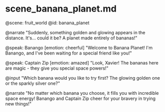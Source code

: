 # scene_banana_planet.md
@scene: fruit_world
@id: banana_planet

@narrate
"Suddenly, something golden and glowing appears in the distance. It's... could it be? A planet made entirely of bananas!"

@speak: Banango
[emotion: cheerful]
"Welcome to Banana Planet! I'm Banango, and I've been waiting for a special friend like you!"

@speak: Captain Zip
[emotion: amazed]
"Look, Xavier! The bananas here are magic - they give you special space powers!"

@input
"Which banana would you like to try first? The glowing golden one or the sparkly silver one?"

@narrate
"No matter which banana you choose, it fills you with incredible space energy! Banango and Captain Zip cheer for your bravery in trying new things!"